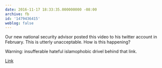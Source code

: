 ```yaml
---
date: 2016-11-17 18:33:35.000000000 -08:00
archive: fb
id: '1479436415'
weblog: false
---
```


Our new national security advisor posted this video to his twitter account in February. This is utterly unacceptable. How is this happening?

Warning: insufferable hateful islamophobic drivel behind that link. 

[Link](https://twitter.com/GenFlynn/status/703387702998278144)
